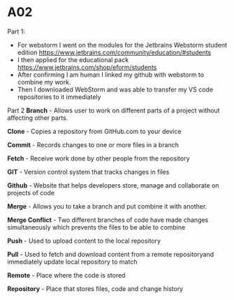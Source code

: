# A02
Part 1: 
- For webstorm I went on the modules for the Jetbrains Webstorm student edition
  https://www.jetbrains.com/community/education/#students
- I then applied for the educational pack https://www.jetbrains.com/shop/eform/students
- After confirming I am human I linked my github with webstorm to combine my work.
- Then I downloaded WebStorm and was able to transfer my VS code repositories to it immediately

Part 2
**Branch** - Allows user to work on different parts of a project without affecting other parts.

**Clone** - Copies a repository from GitHub.com to your device

**Commit** - Records changes to one or more files in a branch

**Fetch** - Receive work done by other people from the repository

**GIT** - Version control system that tracks changes in files

**Github** - Website that helps developers store, manage and collaborate on projects of code

**Merge** - Allows you to take a branch and put combine it with another.

**Merge Conflict** - Two different branches of code have made changes simultaneously which prevents the files to be able to combine

**Push** - Used to upload content to the local repository

**Pull** - Used to fetch and download content from a remote repositoryand immediately update local repository to match

**Remote** - Place where the code is stored

**Repository** - Place that stores files, code and change history
